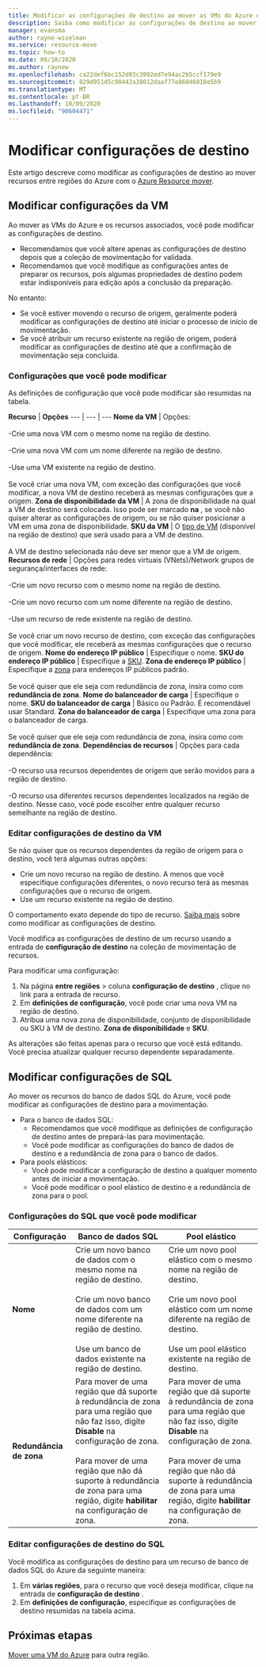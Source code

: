 ```yaml
---
title: Modificar as configurações de destino ao mover as VMs do Azure entre regiões com o Azure Resource mover
description: Saiba como modificar as configurações de destino ao mover as VMs do Azure entre regiões com o Azure Resource mover.
manager: evansma
author: rayne-wiselman
ms.service: resource-move
ms.topic: how-to
ms.date: 09/10/2020
ms.author: raynew
ms.openlocfilehash: ca22def6bc152d03c3992ed7e94ac2b5ccf179e9
ms.sourcegitcommit: 829d951d5c90442a38012daaf77e86046018e5b9
ms.translationtype: MT
ms.contentlocale: pt-BR
ms.lasthandoff: 10/09/2020
ms.locfileid: "90604471"
---
```

# <a name="modify-target-settings"></a>Modificar configurações de destino

Este artigo descreve como modificar as configurações de destino ao mover recursos entre regiões do Azure com o [Azure Resource mover](overview.md).


## <a name="modify-vm-settings"></a>Modificar configurações da VM

Ao mover as VMs do Azure e os recursos associados, você pode modificar as configurações de destino. 

- Recomendamos que você altere apenas as configurações de destino depois que a coleção de movimentação for validada.
- Recomendamos que você modifique as configurações antes de preparar os recursos, pois algumas propriedades de destino podem estar indisponíveis para edição após a conclusão da preparação.

No entanto:
- Se você estiver movendo o recurso de origem, geralmente poderá modificar as configurações de destino até iniciar o processo de início de movimentação.
- Se você atribuir um recurso existente na região de origem, poderá modificar as configurações de destino até que a confirmação de movimentação seja concluída.

### <a name="settings-you-can-modify"></a>Configurações que você pode modificar

As definições de configuração que você pode modificar são resumidas na tabela.

**Recurso** | **Opções** 
--- | --- | --- 
**Nome da VM** | Opções:<br/><br/> -Crie uma nova VM com o mesmo nome na região de destino.<br/><br/> -Crie uma nova VM com um nome diferente na região de destino.<br/><br/> -Use uma VM existente na região de destino.<br/><br/> Se você criar uma nova VM, com exceção das configurações que você modificar, a nova VM de destino receberá as mesmas configurações que a origem.
**Zona de disponibilidade da VM** | A zona de disponibilidade na qual a VM de destino será colocada. Isso pode ser marcado **na** , se você não quiser alterar as configurações de origem, ou se não quiser posicionar a VM em uma zona de disponibilidade.
**SKU da VM** | O [tipo de VM](https://azure.microsoft.com/pricing/details/virtual-machines/series/) (disponível na região de destino) que será usado para a VM de destino.<br/><br/> A VM de destino selecionada não deve ser menor que a VM de origem.
**Recursos de rede** | Opções para redes virtuais (VNets)/Network grupos de segurança/interfaces de rede:<br/><br/> -Crie um novo recurso com o mesmo nome na região de destino.<br/><br/> -Crie um novo recurso com um nome diferente na região de destino.<br/><br/> -Use um recurso de rede existente na região de destino.<br/><br/> Se você criar um novo recurso de destino, com exceção das configurações que você modificar, ele receberá as mesmas configurações que o recurso de origem.
**Nome do endereço IP público** | Especifique o nome.
**SKU do endereço IP público** | Especifique a [SKU](https://docs.microsoft.com/azure/virtual-network/virtual-network-ip-addresses-overview-arm#sku).
**Zona de endereço IP público** | Especifique a [zona](https://docs.microsoft.com/azure/virtual-network/virtual-network-ip-addresses-overview-arm#standard) para endereços IP públicos padrão.<br/><br/> Se você quiser que ele seja com redundância de zona, insira como com **redundância de zona**.
**Nome do balanceador de carga** | Especifique o nome.
**SKU do balanceador de carga** | Básico ou Padrão. É recomendável usar Standard.
**Zona do balanceador de carga** | Especifique uma zona para o balanceador de carga. <br/><br/> Se você quiser que ele seja com redundância de zona, insira como com **redundância de zona**.
**Dependências de recursos** | Opções para cada dependência:<br/><br/>-O recurso usa recursos dependentes de origem que serão movidos para a região de destino.<br/><br/> -O recurso usa diferentes recursos dependentes localizados na região de destino. Nesse caso, você pode escolher entre qualquer recurso semelhante na região de destino.

### <a name="edit-vm-target-settings"></a>Editar configurações de destino da VM

Se não quiser que os recursos dependentes da região de origem para o destino, você terá algumas outras opções:

- Crie um novo recurso na região de destino. A menos que você especifique configurações diferentes, o novo recurso terá as mesmas configurações que o recurso de origem.
- Use um recurso existente na região de destino.

O comportamento exato depende do tipo de recurso. [Saiba mais](modify-target-settings.md) sobre como modificar as configurações de destino.

Você modifica as configurações de destino de um recurso usando a entrada de **configuração de destino** na coleção de movimentação de recursos. 

Para modificar uma configuração: 

1. Na página **entre regiões** > coluna **configuração de destino** , clique no link para a entrada de recurso.
2. Em **definições de configuração**, você pode criar uma nova VM na região de destino.
3. Atribua uma nova zona de disponibilidade, conjunto de disponibilidade ou SKU à VM de destino. **Zona de disponibilidade** e **SKU**.

As alterações são feitas apenas para o recurso que você está editando. Você precisa atualizar qualquer recurso dependente separadamente.


## <a name="modify-sql-settings"></a>Modificar configurações de SQL

Ao mover os recursos do banco de dados SQL do Azure, você pode modificar as configurações de destino para a movimentação. 

- Para o banco de dados SQL:
    - Recomendamos que você modifique as definições de configuração de destino antes de prepará-las para movimentação.
    - Você pode modificar as configurações do banco de dados de destino e a redundância de zona para o banco de dados.
- Para pools elásticos:
    -  Você pode modificar a configuração de destino a qualquer momento antes de iniciar a movimentação.
    - Você pode modificar o pool elástico de destino e a redundância de zona para o pool. 

### <a name="sql-settings-you-can-modify"></a>Configurações do SQL que você pode modificar

**Configuração** | **Banco de dados SQL** | **Pool elástico**
--- | --- | ---
**Nome** | Crie um novo banco de dados com o mesmo nome na região de destino.<br/><br/> Crie um novo banco de dados com um nome diferente na região de destino.<br/><br/> Use um banco de dados existente na região de destino. | Crie um novo pool elástico com o mesmo nome na região de destino.<br/><br/> Crie um novo pool elástico com um nome diferente na região de destino.<br/><br/> Use um pool elástico existente na região de destino.
**Redundância de zona** | Para mover de uma região que dá suporte à redundância de zona para uma região que não faz isso, digite **Disable** na configuração de zona.<br/><br/> Para mover de uma região que não dá suporte à redundância de zona para uma região, digite **habilitar** na configuração de zona. | Para mover de uma região que dá suporte à redundância de zona para uma região que não faz isso, digite **Disable** na configuração de zona.<br/><br/> Para mover de uma região que não dá suporte à redundância de zona para uma região, digite **habilitar** na configuração de zona.

### <a name="edit-sql-target-settings"></a>Editar configurações de destino do SQL

Você modifica as configurações de destino para um recurso de banco de dados SQL do Azure da seguinte maneira: 

1. Em **várias regiões**, para o recurso que você deseja modificar, clique na entrada de **configuração de destino** .
2. Em **definições de configuração**, especifique as configurações de destino resumidas na tabela acima.

## <a name="next-steps"></a>Próximas etapas

[Mover uma VM do Azure](tutorial-move-region-virtual-machines.md) para outra região.
